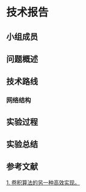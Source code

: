 # 技术报告

## 小组成员



## 问题概述



## 技术路线

### 网络结构



## 实验过程



## 实验总结



## 参考文献

[1. 卷积算法的另一种高效实现。](https://zhuanlan.zhihu.com/p/64933417)